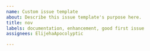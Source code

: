 ```yaml
---
name: Custom issue template
about: Describe this issue template's purpose here.
title: nov
labels: documentation, enhancement, good first issue
assignees: ElijehaApocolyptic

---
```



